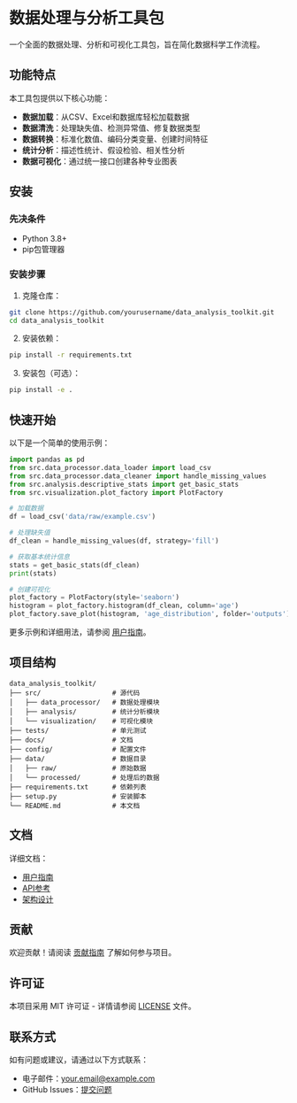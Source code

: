 # 数据处理与分析工具包

一个全面的数据处理、分析和可视化工具包，旨在简化数据科学工作流程。

## 功能特点

本工具包提供以下核心功能：

- **数据加载**：从CSV、Excel和数据库轻松加载数据
- **数据清洗**：处理缺失值、检测异常值、修复数据类型
- **数据转换**：标准化数值、编码分类变量、创建时间特征
- **统计分析**：描述性统计、假设检验、相关性分析
- **数据可视化**：通过统一接口创建各种专业图表

## 安装

### 先决条件

- Python 3.8+
- pip包管理器

### 安装步骤

1. 克隆仓库：

```bash
git clone https://github.com/yourusername/data_analysis_toolkit.git
cd data_analysis_toolkit
```

2. 安装依赖：

```bash
pip install -r requirements.txt
```

3. 安装包（可选）：

```bash
pip install -e .
```

## 快速开始

以下是一个简单的使用示例：

```python
import pandas as pd
from src.data_processor.data_loader import load_csv
from src.data_processor.data_cleaner import handle_missing_values
from src.analysis.descriptive_stats import get_basic_stats
from src.visualization.plot_factory import PlotFactory

# 加载数据
df = load_csv('data/raw/example.csv')

# 处理缺失值
df_clean = handle_missing_values(df, strategy='fill')

# 获取基本统计信息
stats = get_basic_stats(df_clean)
print(stats)

# 创建可视化
plot_factory = PlotFactory(style='seaborn')
histogram = plot_factory.histogram(df_clean, column='age')
plot_factory.save_plot(histogram, 'age_distribution', folder='outputs')
```

更多示例和详细用法，请参阅 [用户指南](docs/user_guide.md)。

## 项目结构

```
data_analysis_toolkit/
├── src/                  # 源代码
│   ├── data_processor/   # 数据处理模块
│   ├── analysis/         # 统计分析模块
│   └── visualization/    # 可视化模块
├── tests/                # 单元测试
├── docs/                 # 文档
├── config/               # 配置文件
├── data/                 # 数据目录
│   ├── raw/              # 原始数据
│   └── processed/        # 处理后的数据
├── requirements.txt      # 依赖列表
├── setup.py              # 安装脚本
└── README.md             # 本文档
```

## 文档

详细文档：

- [用户指南](docs/user_guide.md)
- [API参考](docs/api_reference.md)
- [架构设计](docs/architecture.md)

## 贡献

欢迎贡献！请阅读 [贡献指南](CONTRIBUTING.md) 了解如何参与项目。

## 许可证

本项目采用 MIT 许可证 - 详情请参阅 [LICENSE](LICENSE) 文件。

## 联系方式

如有问题或建议，请通过以下方式联系：

- 电子邮件：your.email@example.com
- GitHub Issues：[提交问题](https://github.com/yourusername/data_analysis_toolkit/issues) 